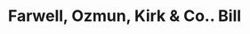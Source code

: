 ---
doi: 10.7916/D8W10HZ6
date_other: '1899'
date_other_textual: '1899'
form: printed ephemera
genre:
- Invoices
name:
- Farwell, Ozmun, Kirk & Co.
object_in_context_url: https://biggert.cul.columbia.edu/items/view/ave_biggert_00666
subject_hierarchical_geographic:
- St. Paul, Minnesota, United States
subject_name:
- Farwell, Ozmun, Kirk & Co.
title: Farwell, Ozmun, Kirk & Co.. Bill
sort_title: Farwell, Ozmun, Kirk & Co.. Bill
call_number: ave_biggert_00666
coordinates:
- 44.94416666666666,-93.0936111111111
pid: ave_biggert_00666
identifiers: ave_biggert_00666
thumbnail: https://derivativo-3.library.columbia.edu/iiif/2/ldpd:345608/full/!256,256/0/native.jpg
permalink: "/biggert/ave_biggert_00666/"
layout: iiif-image-page
---